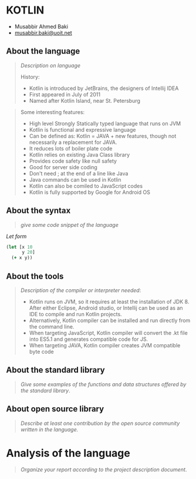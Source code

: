 # KOTLIN

- Musabbir Ahmed Baki
- musabbir.baki@uoit.net

## About the language

> _Description on language_
>
> History:
> - Kotlin is introduced by JetBrains, the designers of Intellij IDEA
> - First appeared in July of 2011
> - Named after Kotlin Island, near St. Petersburg

> Some interesting features:
> - High level Strongly Statically typed language that runs on JVM
> - Kotlin is functional and expressive language
> - Can be defined as: Kotlin = JAVA + new features, though not necessarily a replacement for JAVA.
> - It reduces lots of boiler plate code
> - Kotlin relies on existing Java Class library
> - Provides code safety like null safety
> - Good for server side coding
> - Don't need ; at the end of a line like Java
> - Java commands can be used in Kotlin
> - Kotlin can also be comiled to JavaScript codes
> - Kotlin is fully supported by Google for Android OS


## About the syntax

> _give some code snippet of the language_

*Let form*

```clojure
(let [x 10
      y 20]
  (+ x y))
```

## About the tools

> _Description of the compiler or interpreter needed_:
> - Kotlin runs on JVM, so it requires at least the installation of JDK 8. After either Eclipse, Android studio, or Intellij can be used as an IDE to compile and run Kotlin projects.
> - Alternatively, Kotlin compiler can be installed and run directly from the command line.
> - When targeting JavaScript, Kotlin compiler will convert the .kt file into ES5.1 and generates compatible code for JS.
> - When targeting JAVA, Kotlin compiler creates JVM compatible byte code

## About the standard library

> _Give some examples of the functions and data structures
> offered by the standard library_.

## About open source library

> _Describe at least one contribution by the open source
community written in the language._

# Analysis of the language

> _Organize your report according to the project description
document_.
